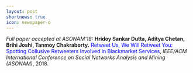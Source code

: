 ```yaml
---
layout: post
shortnews: true
icon: newspaper-o
---
```

<i>Full paper accepted at ASONAM'18:</i> <b>Hridoy Sankar Dutta, Aditya Chetan, Brihi Joshi, Tanmoy Chakraborty.</b> <font color="blue">Retweet Us, We Will Retweet You: Spotting Collusive Retweeters Involved in Blackmarket Services</font>, <i>IEEE/ACM International Conference on Social Networks Analysis and Mining (ASONAM)</i>, 2018.